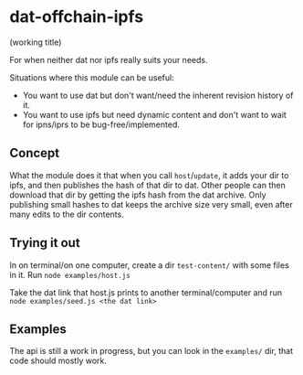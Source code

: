 # dat-offchain-ipfs

(working title)

For when neither dat nor ipfs really suits your needs.

Situations where this module can be useful:
* You want to use dat but don't want/need the inherent revision history of it.
* You want to use ipfs but need dynamic content and don't want to wait for ipns/iprs to be bug-free/implemented.

## Concept

What the module does it that when you call `host`/`update`, it adds your dir to ipfs, and then publishes the hash of that dir to dat. Other people can then download that dir by getting the ipfs hash from the dat archive. Only publishing small hashes to dat keeps the archive size very small, even after many edits to the dir contents.

## Trying it out

In on terminal/on one computer, create a dir `test-content/` with some files in it. Run `node examples/host.js`

Take the dat link that host.js prints to another terminal/computer and run `node examples/seed.js <the dat link>`

## Examples

The api is still a work in progress, but you can look in the `examples/` dir, that code should mostly work.